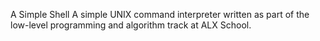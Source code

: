 A Simple Shell
A simple UNIX command interpreter written as part of the low-level programming and algorithm track at ALX School.

